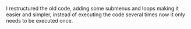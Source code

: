 I restructured the old code, adding some submenus and loops making it easier and simpler, instead of executing the code several times now it only needs to be executed once.
